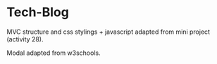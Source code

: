 # Tech-Blog

MVC structure and css stylings + javascript adapted from mini project (activity 28).

Modal adapted from w3schools.
